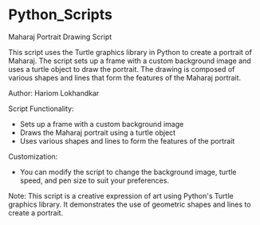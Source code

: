 # Python_Scripts


Maharaj Portrait Drawing Script

This script uses the Turtle graphics library in Python to create a portrait of Maharaj. The script sets up a frame with a custom background image and uses a turtle object to draw the portrait. The drawing is composed of various shapes and lines that form the features of the Maharaj portrait.

Author: Hariom Lokhandkar

Script Functionality:

- Sets up a frame with a custom background image
- Draws the Maharaj portrait using a turtle object
- Uses various shapes and lines to form the features of the portrait

Customization:

- You can modify the script to change the background image, turtle speed, and pen size to suit your preferences.

Note: This script is a creative expression of art using Python's Turtle graphics library. It demonstrates the use of geometric shapes and lines to create a portrait.
